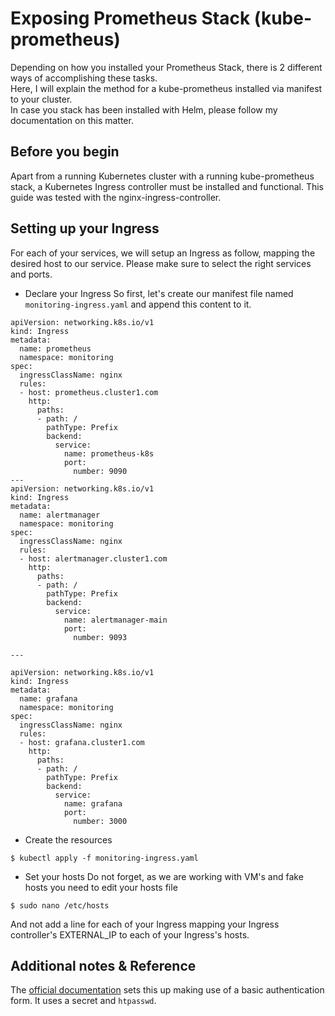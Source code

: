 # Exposing Prometheus Stack (kube-prometheus)

Depending on how you installed your Prometheus Stack, there is 2 different ways of accomplishing these tasks.<br/>
Here, I will explain the method for a kube-prometheus installed via manifest to your cluster.<br/>
In case you stack has been installed with Helm, please follow my documentation on this matter.

## Before you begin

Apart from a running Kubernetes cluster with a running kube-prometheus stack, a Kubernetes Ingress controller must be installed and functional. This guide was tested with the nginx-ingress-controller.

## Setting up your Ingress

For each of your services, we will setup an Ingress as follow, mapping the desired host to our service. Please make sure to select the right services and ports.<br/>
* Declare your Ingress
So first, let's create our manifest file named ```monitoring-ingress.yaml``` and append this content to it.
```
apiVersion: networking.k8s.io/v1
kind: Ingress
metadata:
  name: prometheus
  namespace: monitoring
spec:
  ingressClassName: nginx
  rules:
  - host: prometheus.cluster1.com
    http:
      paths:
      - path: /
        pathType: Prefix
        backend:
          service:
            name: prometheus-k8s
            port:
              number: 9090
---
apiVersion: networking.k8s.io/v1
kind: Ingress
metadata:
  name: alertmanager
  namespace: monitoring
spec:
  ingressClassName: nginx
  rules:
  - host: alertmanager.cluster1.com
    http:
      paths:
      - path: /
        pathType: Prefix
        backend:
          service:
            name: alertmanager-main
            port:
              number: 9093

---

apiVersion: networking.k8s.io/v1
kind: Ingress
metadata:
  name: grafana
  namespace: monitoring
spec:
  ingressClassName: nginx
  rules:
  - host: grafana.cluster1.com
    http:
      paths:
      - path: /
        pathType: Prefix
        backend:
          service:
            name: grafana
            port:
              number: 3000
```
* Create the resources
```
$ kubectl apply -f monitoring-ingress.yaml
```
* Set your hosts
Do not forget, as we are working with VM's and fake hosts you need to edit your hosts file
```
$ sudo nano /etc/hosts
```
And not add a line for each of your Ingress mapping your Ingress controller's EXTERNAL_IP to each of your Ingress's hosts.

## Additional notes & Reference

The [official documentation](https://github.com/prometheus-operator/kube-prometheus/blob/main/docs/customizations/exposing-prometheus-alertmanager-grafana-ingress.md) sets this up making use of a basic authentication form. It uses a secret and ```htpasswd```. 